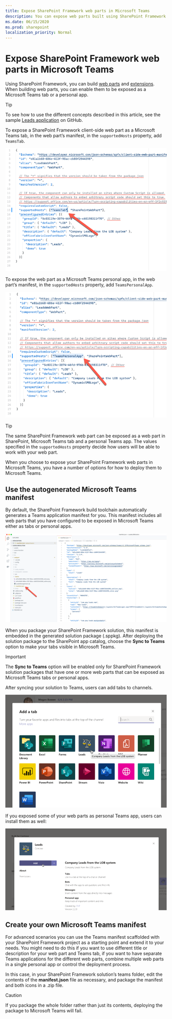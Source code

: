 ```yaml
---
title: Expose SharePoint Framework web parts in Microsoft Teams
description: You can expose web parts built using SharePoint Framework in Microsoft Teams.
ms.date: 06/15/2020
ms.prod: sharepoint
localization_priority: Normal
---
```


# Expose SharePoint Framework web parts in Microsoft Teams

Using SharePoint Framework, you can build [web parts](web-parts/overview-client-side-web-parts.md) and [extensions](extensions/overview-extensions.md). When building web parts, you can enable them to be exposed as a Microsoft Teams tab or a personal app.

> [!TIP]
> To see how to use the different concepts described in this article, see the sample [Leads application](https://github.com/pnp/sp-dev-solutions/tree/master/solutions/LeadsLOBSolution) on GitHub.

To expose a SharePoint Framework client-side web part as a Microsoft Teams tab, in the web part’s manifest, in the `supportedHosts` property, add `TeamsTab`.

![TeamsTab host added to the supportedHosts property in a web part manifest](../images/build-for-teams/build-for-teams-manifest-teamstab.png)

To expose the web part as a Microsoft Teams personal app, in the web part’s manifest, in the `supportedHosts` property, add `TeamsPersonalApp`.

![TeamsPersonalApp host added to the supportedHosts property in a web part manifest](../images/build-for-teams/build-for-teams-manifest-teamspersonalapp.png)

> [!TIP]
> The same SharePoint Framework web part can be exposed as a web part in SharePoint, Microsoft Teams tab and a personal Teams app. The values specified in the `supportedHosts` property decide how users will be able to work with your web part.

When you choose to expose your SharePoint Framework web parts in Microsoft Teams, you have a number of options for how to deploy them to Microsoft Teams.

## Use the autogenerated Microsoft Teams manifest

By default, the SharePoint Framework build toolchain automatically generates a Teams application manifest for you. This manifest includes all web parts that you have configured to be exposed in Microsoft Teams either as tabs or personal apps.

![Microsoft Teams manifest automatically generated by the SharePoint Framework build toolchain](../images/build-for-teams/build-for-teams-manifest-teamsmanifest.png)

When you package your SharePoint Framework solution, this manifest is embedded in the generated solution package (.sppkg). After deploying the solution package to the SharePoint app catalog, choose the **Sync to Teams** option to make your tabs visible in Microsoft Teams.

> [!IMPORTANT]
> The **Sync to Teams** option will be enabled only for SharePoint Framework solution packages that have one or more web parts that can be exposed as Microsoft Teams tabs or personal apps.

After syncing your solution to Teams, users can add tabs to channels.

![Adding a SharePoint Framework client-side web part as a Teams tab to a channel](../images/build-for-teams/build-for-teams-channel-add-tab.png)

If you exposed some of your web parts as personal Teams app, users can install them as well:

![Adding a SharePoint Framework client-side web part as a personal Teams app](../images/build-for-teams/build-for-teams-add-personal-app.png)

## Create your own Microsoft Teams manifest

For advanced scenarios you can use the Teams manifest scaffolded with your SharePoint Framework project as a starting point and extend it to your needs. You might need to do this if you want to use different title or description for your web part and Teams tab, if you want to have separate Teams applications for the different web parts, combine multiple web parts in a single personal app or control the deployment process.

In this case, in your SharePoint Framework solution’s teams folder, edit the contents of the **manifest.json** file as necessary, and package the manifest and both icons in a .zip file.

> [!CAUTION]
> If you package the whole folder rather than just its contents, deploying the package to Microsoft Teams will fail.
